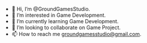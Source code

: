 - 👋 Hi, I’m @GroundGamesStudio.
- 👀 I’m interested in Game Development.
- 🌱 I’m currently learning Game Development.
- 💞️ I’m looking to collaborate on Game Project.
- 📫 How to reach me groundgamesstudio@gmail.com.

<!---
GroundGamesStudio/GroundGamesStudio is a ✨ special ✨ repository because its `README.md` (this file) appears on your GitHub profile.
You can click the Preview link to take a look at your changes.
--->
